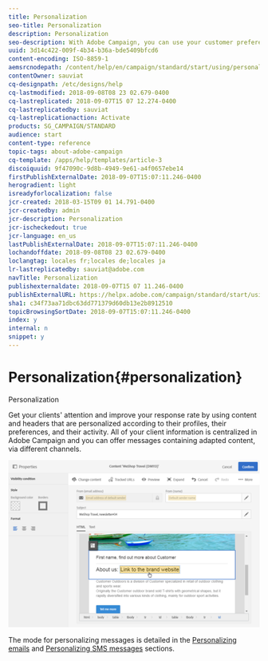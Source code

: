 ```yaml
---
title: Personalization
seo-title: Personalization
description: Personalization
seo-description: With Adobe Campaign, you can use your customer preferences and data to create personalized campaigns via email, SMS, push notification, or direct mail.
uuid: 3d14c422-009f-4b34-b36a-bde5409bfcd6
content-encoding: ISO-8859-1
aemsrcnodepath: /content/help/en/campaign/standard/start/using/personalization
contentOwner: sauviat
cq-designpath: /etc/designs/help
cq-lastmodified: 2018-09-08T08 23 02.679-0400
cq-lastreplicated: 2018-09-07T15 07 12.274-0400
cq-lastreplicatedby: sauviat
cq-lastreplicationaction: Activate
products: SG_CAMPAIGN/STANDARD
audience: start
content-type: reference
topic-tags: about-adobe-campaign
cq-template: /apps/help/templates/article-3
discoiquuid: 9f47090c-9d8b-4949-9e61-a4f0657ebe14
firstPublishExternalDate: 2018-09-07T15:07:11.246-0400
herogradient: light
isreadyforlocalization: false
jcr-created: 2018-03-15T09 01 14.791-0400
jcr-createdby: admin
jcr-description: Personalization
jcr-ischeckedout: true
jcr-language: en_us
lastPublishExternalDate: 2018-09-07T15:07:11.246-0400
lochandoffdate: 2018-09-08T08 23 02.679-0400
loclangtag: locales fr;locales de;locales ja
lr-lastreplicatedby: sauviat@adobe.com
navTitle: Personalization
publishexternaldate: 2018-09-07T15 07 11.246-0400
publishExternalURL: https://helpx.adobe.com/campaign/standard/start/using/personalization.html
sha1: c34f73aa71dbc63dd771379d60db13e2b8912510
topicBrowsingSortDate: 2018-09-07T15:07:11.246-0400
index: y
internal: n
snippet: y
---
```


# Personalization{#personalization}

Personalization

Get your clients' attention and improve your response rate by using content and headers that are personalized according to their profiles, their preferences, and their activity. All of your client information is centralized in Adobe Campaign and you can offer messages containing adapted content, via different channels.

![](assets/delivery_content_24.png)

The mode for personalizing messages is detailed in the [Personalizing emails](../../designing/using/inserting-a-personalization-field.md) and [Personalizing SMS messages](../../channels/using/personalizing-sms-messages.md) sections.

